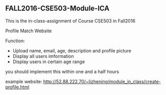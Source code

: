 ## FALL2016-CSE503-Module-ICA
This is the in-class-assignment of Course CSE503 in Fall2016

Profile Match Website

Function:
- Upload name, email, age, description and profile picture
- Display all users imformation
- Display users in certain age range

you should implement this within one and a half hours

example website:
http://52.88.222.70/~lizhening/module_in_class/create-profile.html
